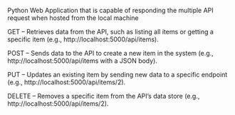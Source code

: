 Python Web Application that is capable of responding the multiple API  request when hosted from the local machine 

GET – Retrieves data from the API, such as listing all items or getting a specific item (e.g., http://localhost:5000/api/items).

POST – Sends data to the API to create a new item in the system (e.g., http://localhost:5000/api/items with a JSON body).

PUT – Updates an existing item by sending new data to a specific endpoint (e.g., http://localhost:5000/api/items/2).

DELETE – Removes a specific item from the API’s data store (e.g., http://localhost:5000/api/items/2).
